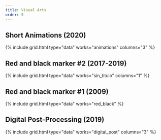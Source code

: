 ```yaml
---
title: Visual Arts
order: 5
---
```


## Short Animations (2020)

{% include grid.html type="data" works="animations" columns="3" %}

## Red and black marker #2 (2017-2019)

{% include grid.html type="data" works="sin_titulo" columns="1" %}

## Red and black marker #1 (2009)

{% include grid.html type="data" works="red_black" %}

## Digital Post-Processing (2019)

{% include grid.html type="data" works="digital_post" columns="3" %}
